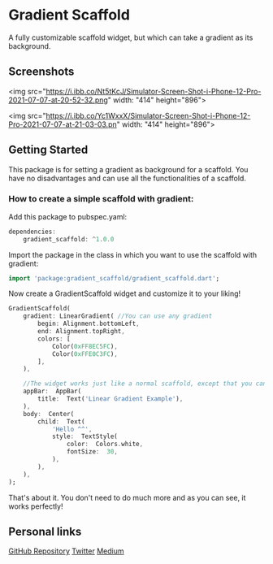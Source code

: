 # Gradient Scaffold
A fully customizable scaffold widget, but which can take a gradient as its background.
## Screenshots
<img src="https://i.ibb.co/Nt5tKcJ/Simulator-Screen-Shot-i-Phone-12-Pro-2021-07-07-at-20-52-32.png" width: "414" height="896">

<img src="https://i.ibb.co/Yc1WxxX/Simulator-Screen-Shot-i-Phone-12-Pro-2021-07-07-at-21-03-03.pn" width: "414" height="896">

## Getting Started
This package is for setting a gradient as background for a scaffold. You have no disadvantages and can use all the functionalities of a scaffold.

### How to create a simple scaffold with gradient:

Add this package to pubspec.yaml:
```dart
dependencies:
	gradient_scaffold: ^1.0.0
```

Import the package in the class in which you want to use the scaffold with gradient:
```dart
import 'package:gradient_scaffold/gradient_scaffold.dart';
```

Now create a GradientScaffold widget and customize it to your liking!
```dart
GradientScaffold(
	gradient: LinearGradient( //You can use any gradient
		begin: Alignment.bottomLeft,
		end: Alignment.topRight,
		colors: [
			Color(0xFF8EC5FC),
			Color(0xFFE0C3FC),
		],
	),

	//The widget works just like a normal scaffold, except that you can use a gradient as background.
	appBar:  AppBar(
		title:  Text('Linear Gradient Example'),
	),
	body:  Center(
		child:  Text(
			'Hello ^^',
			style:  TextStyle(
				color:  Colors.white,
				fontSize:  30,
			),
		),
	),
);
```
That's about it. You don't need to do much more and as you can see, it works perfectly!


## Personal links
[GitHub Repository](https://github.com/Tomic-Riedel/gradient_scaffold)
[Twitter](https://twitter.com/TomicRiedel)
[Medium](https://tomicriedel.medium.com/)
